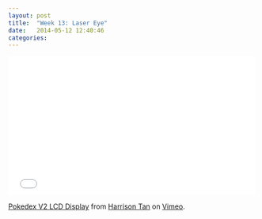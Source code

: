 ```yaml
---
layout: post
title:  "Week 13: Laser Eye"
date:   2014-05-12 12:40:46
categories:
---
```


<iframe src="//player.vimeo.com/video/95399335" width="500" height="281" frameborder="0" webkitallowfullscreen mozallowfullscreen allowfullscreen></iframe> <p><a href="http://vimeo.com/95399335">Pokedex V2 LCD Display</a> from <a href="http://vimeo.com/user4315024">Harrison Tan</a> on <a href="https://vimeo.com">Vimeo</a>.</p>